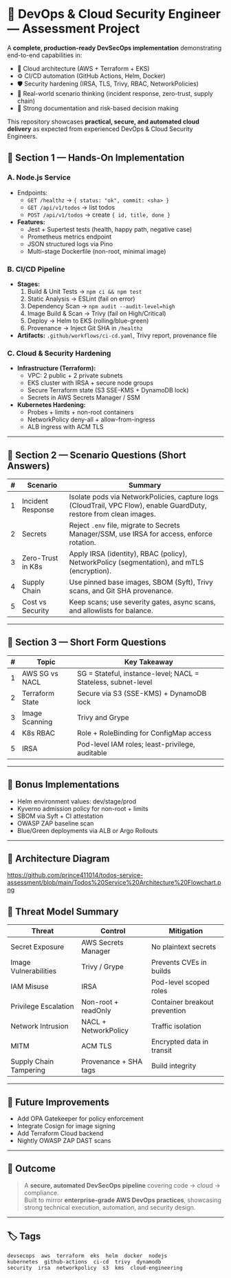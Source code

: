 # 🚀 DevOps & Cloud Security Engineer — Assessment Project

A **complete, production-ready DevSecOps implementation** demonstrating end-to-end capabilities in:
- 🧠 Cloud architecture (AWS + Terraform + EKS)
- ⚙️ CI/CD automation (GitHub Actions, Helm, Docker)
- 🛡️ Security hardening (IRSA, TLS, Trivy, RBAC, NetworkPolicies)
- 🧩 Real-world scenario thinking (incident response, zero-trust, supply chain)
- 💬 Strong documentation and risk-based decision making

This repository showcases **practical, secure, and automated cloud delivery** as expected from experienced DevOps & Cloud Security Engineers.


## 🧱 Section 1 — Hands-On Implementation

### A. Node.js Service
- Endpoints:
  - `GET /healthz` → `{ status: "ok", commit: <sha> }`
  - `GET /api/v1/todos` → list todos
  - `POST /api/v1/todos` → create `{ id, title, done }`
- **Features:**
  - Jest + Supertest tests (health, happy path, negative case)
  - Prometheus metrics endpoint
  - JSON structured logs via Pino
  - Multi-stage Dockerfile (non-root, minimal image)

### B. CI/CD Pipeline
- **Stages:**
  1. Build & Unit Tests → `npm ci && npm test`
  2. Static Analysis → ESLint (fail on error)
  3. Dependency Scan → `npm audit --audit-level=high`
  4. Image Build & Scan → Trivy (fail on High/Critical)
  5. Deploy → Helm to EKS (rolling/blue-green)
  6. Provenance → Inject Git SHA in `/healthz`
- **Artifacts:** `.github/workflows/ci-cd.yaml`, Trivy report, provenance file

### C. Cloud & Security Hardening
- **Infrastructure (Terraform):**
  - VPC: 2 public + 2 private subnets
  - EKS cluster with IRSA + secure node groups
  - Secure Terraform state (S3 SSE-KMS + DynamoDB lock)
  - Secrets in AWS Secrets Manager / SSM
- **Kubernetes Hardening:**
  - Probes + limits + non-root containers
  - NetworkPolicy deny-all + allow-from-ingress
  - ALB ingress with ACM TLS

---

## 🧩 Section 2 — Scenario Questions (Short Answers)

| # | Scenario | Summary |
|---|-----------|----------|
| 1 | Incident Response | Isolate pods via NetworkPolicies, capture logs (CloudTrail, VPC Flow), enable GuardDuty, restore from clean images. |
| 2 | Secrets | Reject `.env` file, migrate to Secrets Manager/SSM, use IRSA for access, enforce rotation. |
| 3 | Zero-Trust in K8s | Apply IRSA (identity), RBAC (policy), NetworkPolicy (segmentation), and mTLS (encryption). |
| 4 | Supply Chain | Use pinned base images, SBOM (Syft), Trivy scans, and Git SHA provenance. |
| 5 | Cost vs Security | Keep scans; use severity gates, async scans, and allowlists for balance. |

---

## 🧠 Section 3 — Short Form Questions

| # | Topic | Key Takeaway |
|---|--------|--------------|
| 1 | AWS SG vs NACL | SG = Stateful, instance-level; NACL = Stateless, subnet-level |
| 2 | Terraform State | Secure via S3 (SSE-KMS) + DynamoDB lock |
| 3 | Image Scanning | Trivy and Grype |
| 4 | K8s RBAC | Role + RoleBinding for ConfigMap access |
| 5 | IRSA | Pod-level IAM roles; least-privilege, auditable |

---

## 🎁 Bonus Implementations

- Helm environment values: dev/stage/prod  
- Kyverno admission policy for non-root + limits  
- SBOM via Syft + CI attestation  
- OWASP ZAP baseline scan  
- Blue/Green deployments via ALB or Argo Rollouts  

---

## 🧮 Architecture Diagram
https://github.com/prince411014/todos-service-assessment/blob/main/Todos%20Service%20Architecture%20Flowchart.png


## 🔐 Threat Model Summary

| Threat | Control | Mitigation |
|--------|----------|-------------|
| Secret Exposure | AWS Secrets Manager | No plaintext secrets |
| Image Vulnerabilities | Trivy / Grype | Prevents CVEs in builds |
| IAM Misuse | IRSA | Pod-level scoped roles |
| Privilege Escalation | Non-root + readOnly | Container breakout prevention |
| Network Intrusion | NACL + NetworkPolicy | Traffic isolation |
| MITM | ACM TLS | Encrypted data in transit |
| Supply Chain Tampering | Provenance + SHA tags | Build integrity |

---

## 🔄 Future Improvements
- Add OPA Gatekeeper for policy enforcement  
- Integrate Cosign for image signing  
- Add Terraform Cloud backend  
- Nightly OWASP ZAP DAST scans  

---

## 🏁 Outcome

> A **secure, automated DevSecOps pipeline** covering code → cloud → compliance.  
> Built to mirror **enterprise-grade AWS DevOps practices**, showcasing strong technical execution, automation, and security design.

---

## 🏷️ Tags
```
devsecops  aws  terraform  eks  helm  docker  nodejs  
kubernetes  github-actions  ci-cd  trivy  dynamodb  
security  irsa  networkpolicy  s3  kms  cloud-engineering
```
